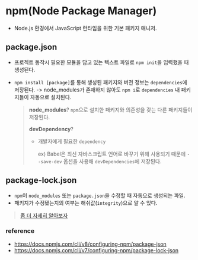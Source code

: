 # npm(Node Package Manager)

- Node.js 환경에서 JavaScript 런타임을 위한 기본 패키지 매니저.

## package.json

- 프로젝트 동작시 필요한 모듈을 담고 있는 텍스트 파일로 `npm init`을 입력했을 때 생성된다.
- `npm install [package]`를 통해 생성된 패키지와 버전 정보는 `dependencies`에 저장된다. -> node_modules가 존재하지 않아도 `npm i`로 `dependencies` 내 패키지들이 자동으로 설치된다.

  > **node_modules**? `npm`으로 설치한 패키지와 의존성을 갖는 다른 패키지들이 저장된다.
  >
  > **devDependency**?
  >
  > - 개발자에게 필요한 `dependency`
  >
  >   ex) Babel은 최신 자바스크립트 언어로 바꾸기 위해 사용되기 때문에 `--save-dev` 옵션을 사용해 `devDependencies`에 저장된다.

## package-lock.json

- `npm`이 `node_modules` 또는 `package.json`을 수정할 때 자동으로 생성되는 파일.
- 패키지가 수정됐는지의 여부는 해쉬값(`integrity`)으로 알 수 있다.

> [좀 더 자세히 알아보자](https://velog.io/@songyouhyun/Package.json%EA%B3%BC-Package-lock.json%EC%9D%98-%EC%B0%A8%EC%9D%B4)

### reference

- https://docs.npmjs.com/cli/v8/configuring-npm/package-json
- https://docs.npmjs.com/cli/v7/configuring-npm/package-lock-json
